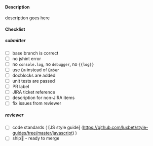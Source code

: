 #### Description
description goes here

#### Checklist
##### submitter
- [ ] base branch is correct
- [ ] no jshint error
- [ ] no `console.log`, no `debugger`, no `{{log}}`
- [ ] use `Em` instead of `Ember`
- [ ] docblocks are added
- [ ] unit tests are passed
- [ ] PR label
- [ ] JIRA ticket reference
- [ ] description for non-JIRA items
- [ ] fix issues from reviewer

##### reviewer
- [ ] code standards ( [JS style guide] (https://github.com/luxbet/style-guides/tree/master/javascript) )
- [ ] ship:ship: - ready to merge
